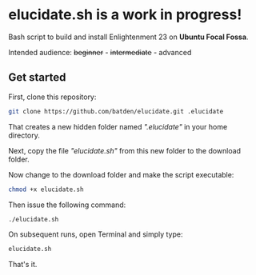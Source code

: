# elucidate.sh is a work in progress!

Bash script to build and install Enlightenment 23 on **Ubuntu Focal Fossa**.

Intended audience: ~~beginner~~ - ~~intermediate~~ - advanced

## Get started

First, clone this repository:

```bash
git clone https://github.com/batden/elucidate.git .elucidate
```
That creates a new hidden folder named _".elucidate"_ in your home directory.

Next, copy the file _"elucidate.sh"_ from this new folder to the download folder.

Now change to the download folder and make the script executable:

```bash
chmod +x elucidate.sh
```

Then issue the following command:

```bash
./elucidate.sh
```

On subsequent runs, open Terminal and simply type:

```bash
elucidate.sh
```
That's it.
